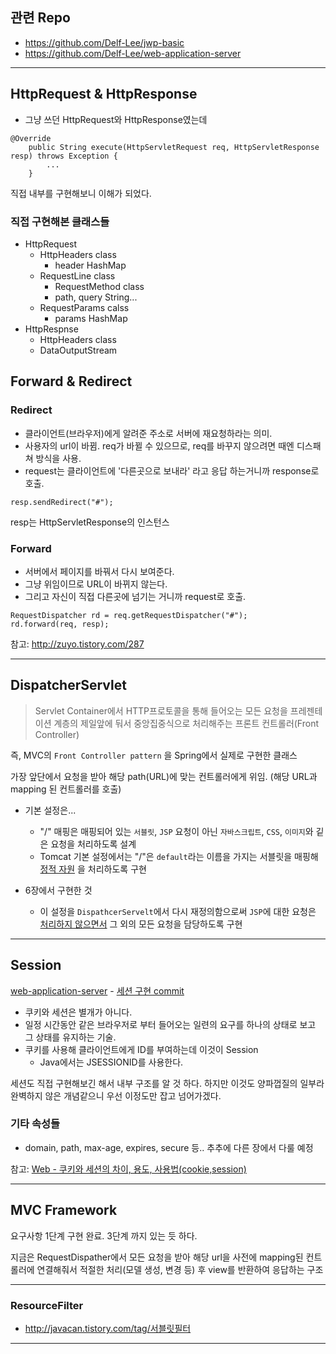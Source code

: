 ## 관련 Repo
- https://github.com/Delf-Lee/jwp-basic
- https://github.com/Delf-Lee/web-application-server
---

## HttpRequest & HttpResponse
- 그냥 쓰던 HttpRequest와 HttpResponse였는데
```
@Override
    public String execute(HttpServletRequest req, HttpServletResponse resp) throws Exception {
        ...
    }
```
직접 내부를 구현해보니 이해가 되었다.
### 직접 구현해본 클래스들
- HttpRequest
    - HttpHeaders class
        - header HashMap
    - RequestLine class
        - RequestMethod class
        - path, query String...
    - RequestParams calss
        - params HashMap
- HttpRespnse
    - HttpHeaders class
    - DataOutputStream

## Forward & Redirect
### Redirect
- 클라이언트(브라우저)에게 알려준 주소로 서버에 재요청하라는 의미.
- 사용자의 url이 바뀜. req가 바뀔 수 있으므로, req를 바꾸지 않으려면 때엔 디스패쳐 방식을 사용.
- request는 클라이언트에 '다른곳으로 보내라' 라고 응답 하는거니까 response로 호출.

```
resp.sendRedirect("#");
```
resp는 HttpServletResponse의 인스턴스

### Forward
- 서버에서 페이지를 바꿔서 다시 보여준다.
- 그냥 위임이므로 URL이 바뀌지 않는다.
- 그리고 자신이 직접 다른곳에 넘기는 거니까 request로 호출.
```
RequestDispatcher rd = req.getRequestDispatcher("#");
rd.forward(req, resp);
```
참고: http://zuyo.tistory.com/287

---
## DispatcherServlet
> Servlet Container에서 HTTP프로토콜을 통해 들어오는 모든 요청을 프레젠테이션 계층의 제일앞에 둬서 중앙집중식으로 처리해주는 프론트 컨트롤러(Front Controller)

즉, MVC의 `Front Controller pattern` 을 Spring에서 실제로 구현한 클래스

가장 앞단에서 요청을 받아 해당 path(URL)에 맞는 컨트롤러에게 위임. (해당 URL과 mapping 된 컨트롤러를 호출)

- 기본 설정은...
    - "/" 매핑은 매핑되어 있는 `서블릿`, `JSP` 요청이 아닌 `자바스크립트`, `CSS`, `이미지`와 깉은 요청을 처리하도록 설계
    - Tomcat 기본 설정에서는 "/"은 `default`라는 이름을 가지는 서블릿을 매핑해 <u>정적 자원</u>
    을 처리하도록 구현

- 6장에서 구현한 것
    - 이 설정을 `DispathcerServelt`에서 다시 재정의함으로써 `JSP`에 대한 요청은 <u>처리하지 않으면서</u> 그 외의 모든 요청을 담당하도록 구현
    
---

## Session
[web-application-server](https://github.com/Delf-Lee/web-application-server) - [세션 구현 commit](https://github.com/Delf-Lee/web-application-server/commit/44b8e573012a6eb808bae001f7519800c5c8cb4e)
- 쿠키와 세션은 별개가 아니다.
- 일정 시간동안 같은 브라우저로 부터 들어오는 일련의 요구를 하나의 상태로 보고 그 상태를 유지하는 기술.
- 쿠키를 사용해 클라이언트에게 ID를 부여하는데 이것이 Session
    - Java에서는 JSESSIONID를 사용한다.

세션도 직접 구현해보긴 해서 내부 구조를 알 것 하다. 하지만 이것도 양파껍질의 일부라 완벽하지 않은 개념같으니 우선 이정도만 잡고 넘어가겠다.


### 기타 속성들
- domain, path, max-age, expires, secure 등.. 추추에 다른 장에서 다룰 예정

참고: [Web - 쿠키와 세션의 차이, 용도, 사용법(cookie,session)](http://jeong-pro.tistory.com/80)

---
## MVC Framework
요구사항 1단계 구현 완료. 3단계 까지 있는 듯 하다. 

지금은 RequestDispather에서 모든 요청을 받아 해당 url을 사전에 mapping된 컨트롤러에 연결해줘서 적절한 처리(모델 생성, 변경 등) 후 view를 반환하여 응답하는 구조

---
### ResourceFilter
- http://javacan.tistory.com/tag/서블릿필터

---
